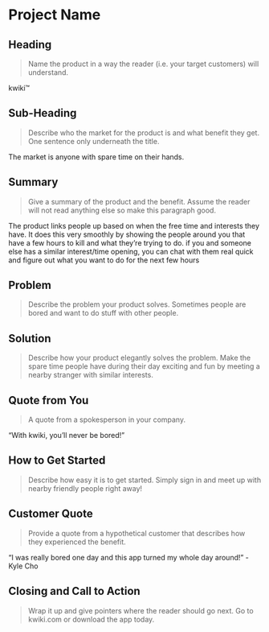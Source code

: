 # Project Name #

<!-- 
> This material was originally posted [here](http://www.quora.com/What-is-Amazons-approach-to-product-development-and-product-management). It is reproduced here for posterity's sake.

There is an approach called "working backwards" that is widely used at Amazon. They work backwards from the customer, rather than starting with an idea for a product and trying to bolt customers onto it. While working backwards can be applied to any specific product decision, using this approach is especially important when developing new products or features.

For new initiatives a product manager typically starts by writing an internal press release announcing the finished product. The target audience for the press release is the new/updated product's customers, which can be retail customers or internal users of a tool or technology. Internal press releases are centered around the customer problem, how current solutions (internal or external) fail, and how the new product will blow away existing solutions.

If the benefits listed don't sound very interesting or exciting to customers, then perhaps they're not (and shouldn't be built). Instead, the product manager should keep iterating on the press release until they've come up with benefits that actually sound like benefits. Iterating on a press release is a lot less expensive than iterating on the product itself (and quicker!).

If the press release is more than a page and a half, it is probably too long. Keep it simple. 3-4 sentences for most paragraphs. Cut out the fat. Don't make it into a spec. You can accompany the press release with a FAQ that answers all of the other business or execution questions so the press release can stay focused on what the customer gets. My rule of thumb is that if the press release is hard to write, then the product is probably going to suck. Keep working at it until the outline for each paragraph flows. 

Oh, and I also like to write press-releases in what I call "Oprah-speak" for mainstream consumer products. Imagine you're sitting on Oprah's couch and have just explained the product to her, and then you listen as she explains it to her audience. That's "Oprah-speak", not "Geek-speak".

Once the project moves into development, the press release can be used as a touchstone; a guiding light. The product team can ask themselves, "Are we building what is in the press release?" If they find they're spending time building things that aren't in the press release (overbuilding), they need to ask themselves why. This keeps product development focused on achieving the customer benefits and not building extraneous stuff that takes longer to build, takes resources to maintain, and doesn't provide real customer benefit (at least not enough to warrant inclusion in the press release).
 -->
 
## Heading ##
  > Name the product in a way the reader (i.e. your target customers) will understand.

kwiki™

## Sub-Heading ##
  > Describe who the market for the product is and what benefit they get. One sentence only underneath the title.

The market is anyone with spare time on their hands.

## Summary ##
  > Give a summary of the product and the benefit. Assume the reader will not read anything else so make this paragraph good.

  The product links people up based on when the free time and interests they have. It does this very smoothly by showing the people around you that have a few hours to kill and what they’re trying to do. if you and someone else has a similar interest/time opening, you can chat with them real quick and figure out what you want to do for the next few hours


## Problem ##
  > Describe the problem your product solves.
Sometimes people are bored and want to do stuff with other people.

## Solution ##
  > Describe how your product elegantly solves the problem.
Make the spare time people have during their day exciting and fun by meeting a nearby stranger with similar interests.

## Quote from You ##
  > A quote from a spokesperson in your company.

“With kwiki, you’ll never be bored!”

## How to Get Started ##
  > Describe how easy it is to get started.
Simply sign in and meet up with nearby friendly people right away!

## Customer Quote ##
  > Provide a quote from a hypothetical customer that describes how they experienced the benefit.

“I was really bored one day and this app turned my whole day around!” - Kyle Cho

## Closing and Call to Action ##
  > Wrap it up and give pointers where the reader should go next.
Go to kwiki.com or download the app today.



